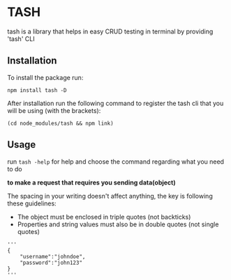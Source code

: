 # TASH

tash is a library that helps in easy CRUD testing in terminal by providing 'tash' CLI

## Installation

To install the package run:

`npm install tash -D`

After installation run the following command to register the tash cli that you will be using (with the brackets):

`(cd node_modules/tash && npm link)`

## Usage

run `tash -help` for help and choose the command regarding what you need to do

**to make a request that requires you sending data(object)**

The spacing in your writing doesn't affect anything, the key is following these guidelines:

 - The object must be enclosed in triple quotes (not backticks)
 - Properties and string values must also be in double quotes (not single quotes)
 
```
'''
{
    "username":"johndoe",
    "password":"john123"
}
'''
```
